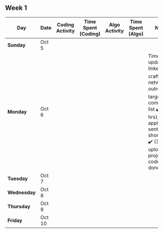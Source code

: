 ## Week 1

| Day | Date | Coding Activity | Time Spent (Coding) | Algo Activity | Time Spent (Algo) | Notes |
|---|---|---|---|---|---|---|
| **Sunday** | Oct 5 | | | | | |
| **Monday** | Oct 6 | | | | |Time spent updating linkedin ✔️ , crafting networking outreach ✔️, target companies list ✔️ - (7 hrs), 5 applications sent + 8 shortlisted ✔️ (3 hrs), upload project code (to be done)|
| **Tuesday** | Oct 7 | | | | | |
| **Wednesday**| Oct 8 | | | | | |
| **Thursday**| Oct 9 | | | | | |
| **Friday** | Oct 10 | | | | | |
